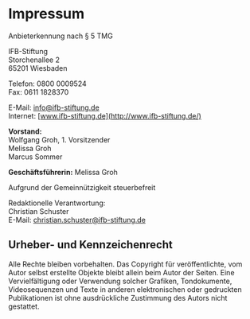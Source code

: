 # Impressum

Anbieterkennung nach § 5 TMG

IFB-Stiftung  
Storchenallee 2  
65201 Wiesbaden

Telefon: 0800 0009524  
Fax: 0611 1828370

E-Mail: info@ifb-stiftung.de  
Internet: [www.ifb-stiftung.de](http://www.ifb-stiftung.de/)

**Vorstand:**  
Wolfgang Groh, 1. Vorsitzender  
Melissa Groh  
Marcus Sommer

**Geschäftsführerin:** Melissa Groh

Aufgrund der Gemeinnützigkeit steuerbefreit

Redaktionelle Verantwortung:  
Christian Schuster  
E-Mail: christian.schuster@ifb-stiftung.de

## Urheber- und Kennzeichenrecht

Alle Rechte bleiben vorbehalten. Das Copyright für veröffentlichte, vom Autor selbst erstellte Objekte bleibt allein beim Autor der Seiten. Eine Vervielfältigung oder Verwendung solcher Grafiken, Tondokumente, Videosequenzen und Texte in anderen elektronischen oder gedruckten Publikationen ist ohne ausdrückliche Zustimmung des Autors nicht gestattet.
